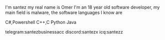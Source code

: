 I'm santez my real name is Omer I'm an 18 year old software developer, my main field is malware, the software languages I know are

C#,Powershell
C++,C
Python
Java

telegram:santezbusinessacc
discord:santezx
icq:santezz
